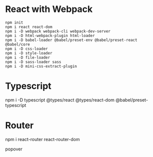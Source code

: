 # React with Webpack

```
npm init
npm i react react-dom
npm i -D webpack webpack-cli webpack-dev-server 
npm i -D html-webpack-plugin html-loader
npm i -D babel-loader @babel/preset-env @babel/preset-react @babel/core 
npm i -D css-loader
npm i -D style-loader
npm i -D file-loader
npm i -D sass-loader sass
npm i -D mini-css-extract-plugin 
```

# Typescript
npm i -D typescript @types/react @types/react-dom @babel/preset-typescript

# Router
npm i react-router react-router-dom

popover
